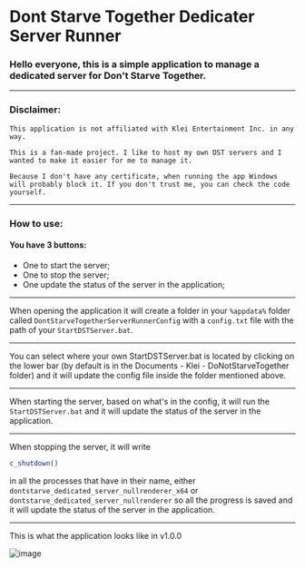 # Dont Starve Together Dedicater Server Runner

### Hello everyone, this is a simple application to manage a dedicated server for Don't Starve Together.

---

### Disclaimer: 

```This application is not affiliated with Klei Entertainment Inc. in any way.```

```This is a fan-made project. I like to host my own DST servers and I wanted to make it easier for me to manage it.```

```Because I don't have any certificate, when running the app Windows will probably block it. If you don't trust me, you can check the code yourself.```

---

### How to use:

#### You have 3 buttons:
- One to start the server;
- One to stop the server;
- One update the status of the server in the application;

---

When opening the application it will create a folder in your `%appdata%` folder called `DontStarveTogetherServerRunnerConfig` with a `config.txt` file with the path of your `StartDSTServer.bat`.

---

You can select where your own StartDSTServer.bat is located by clicking on the lower bar (by default is in the Documents - Klei - DoNotStarveTogether folder) and it will update the config file inside the folder mentioned above.

---

When starting the server, based on what's in the config, it will run the `StartDSTServer.bat` and it will update the status of the server in the application.

---

When stopping the server, it will write 
```bash
c_shutdown()
```
in all the processes that have in their name, either `dontstarve_dedicated_server_nullrenderer_x64` or `dontstarve_dedicated_server_nullrenderer` so all the progress is saved and it will update the status of the server in the application.

---

This is what the application looks like in v1.0.0

![image](https://github.com/ricardosantosduarte/dont-starve-together-server-runner/assets/47739966/de07e27b-05b6-4db2-b838-defc17f08d47)

